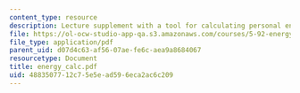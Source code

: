 ```yaml
---
content_type: resource
description: Lecture supplement with a tool for calculating personal energy consumption.
file: https://ol-ocw-studio-app-qa.s3.amazonaws.com/courses/5-92-energy-environment-and-society-spring-2007/4883507712c75e5ead596eca2ac6c209_energy_calc.pdf
file_type: application/pdf
parent_uid: d07d4c63-af56-07ae-fe6c-aea9a8684067
resourcetype: Document
title: energy_calc.pdf
uid: 48835077-12c7-5e5e-ad59-6eca2ac6c209
---
```

